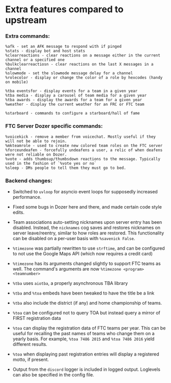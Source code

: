 # Extra features compared to upstream

### Extra commands:
```
%afk - set an AFK message to respond with if pinged
%stats - display bot and host stats
%clearreactions - clear reactions on a message either in the current channel or a specified one
%bulkclearreactiosn - clear reactions on the last X messages in a channel
%slowmode - set the slowmode message delay for a channel
%rolecolor - display or change the color of a role by hexcodes (handy on mobile)

%tba eventsfor - display events for a team in a given year
%tba media - display a carousel of team media for a given year
%tba awards - display the awards for a team for a given year
%weather - display the current weather for an FRC or FTC team

%starboard - commands to configure a starboard/hall of fame
```

### FTC Server Dozer specific commands:
```
%voicekick - remove a member from voicechat. Mostly useful if they will not be able to rejoin.
%mkteamrole - used to create new colored team roles on the FTC server
%forceundeafen - forcefully undeafens a user, a relic of when deafens were not reliable on Dozer.
%vote - adds thumbsup/thumbsdown reactions to the message. Typically used in the fashion of `%vote yes or no`
%sleep - DMs people to tell them they must go to bed.
```

### Backend changes:
 * Switched to `uvloop` for asyncio event loops for supposedly increased performance.
 * Fixed some bugs in Dozer here and there, and made certain code style edits.
 * Team associations auto-setting nicknames upon server entry has been disabled. Instead, 
 the `nicknames` cog saves and restores nicknames on server leave/reentry, similar to how roles
 are restored. This functionality can be disabled on a per-user basis with `%savenick False`.
 * `%timezone` was partially rewritten to use `strftime`, and can be configured to not use the 
 Google Maps API (which now requires a credit card)
 * `%timezone` has its arguments changed slightly to support FTC teams as well. The command's 
 arguments are now `%timezone <program> <teamnumber>`
 
 * `%tba` uses `aiotba`, a properly asynchronous TBA library
 * `%tba` and `%toa` embeds have been tweaked to have the title be a link
 * `%tba` also include the district (if any) and home championship of teams.
 
 * `%toa` can be configured not to query TOA but instead query a mirror of FIRST registration data
 * `%toa` can display the registration data of FTC teams per year. This can be useful for recalling
 the past names of teams who change them on a yearly basis. For example, `%toa 7486 2015` and 
 `%toa 7486 2016` yield different results. 
 * `%toa` when displaying past registration entries will display a registered motto, if present.
 * Output from the `discord` logger is included in logged output. Loglevels can also be specified in
  the config file.
 
